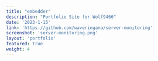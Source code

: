 ```yaml
---
title: "embedder"
description: "Portfolio Site for Wolf9466"
date: '2023-1-15'
link: 'https://github.com/waveringana/server-monitoring'
screenshot: 'server-monitoring.png'
layout: 'portfolio'
featured: true
weight: 4
---
```

